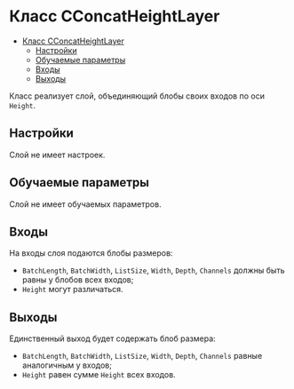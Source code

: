 # Класс CConcatHeightLayer

<!-- TOC -->

- [Класс CConcatHeightLayer](#класс-cconcatheightlayer)
    - [Настройки](#настройки)
    - [Обучаемые параметры](#обучаемые-параметры)
    - [Входы](#входы)
    - [Выходы](#выходы)

<!-- /TOC -->

Класс реализует слой, объединяющий блобы своих входов по оси `Height`.

## Настройки

Слой не имеет настроек.

## Обучаемые параметры

Слой не имеет обучаемых параметров.

## Входы

На входы слоя подаются блобы размеров:

- `BatchLength`, `BatchWidth`, `ListSize`, `Width`, `Depth`, `Channels` должны быть равны у блобов всех входов;
- `Height` могут различаться.

## Выходы

Единственный выход будет содержать блоб размера:

- `BatchLength`, `BatchWidth`, `ListSize`, `Width`, `Depth`, `Channels` равные аналогичным у входов;
- `Height` равен сумме `Height` всех входов.
